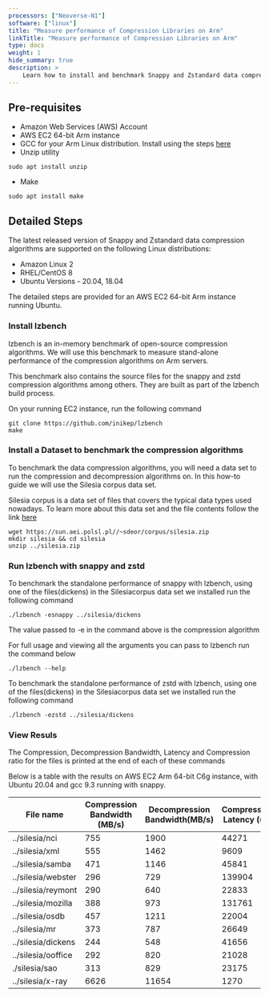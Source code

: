 ```yaml
---
processors: ["Neoverse-N1"]
software: ["linux"]
title: "Measure performance of Compression Libraries on Arm"
linkTitle: "Measure performance of Compression Libraries on Arm"
type: docs
weight: 1
hide_summary: true
description: >
    Learn how to install and benchmark Snappy and Zstandard data compression algorithms on AWS EC2 instances powered by Arm64 achitecture.
---
```


## Pre-requisites

* Amazon Web Services (AWS) Account 
* AWS EC2 64-bit Arm instance 
* GCC for your Arm Linux distribution. Install using the steps [here](compilers/install_ngcc)
* Unzip utility 
```console
sudo apt install unzip
```
* Make
```console
sudo apt install make
```

## Detailed Steps

The latest released version of Snappy and Zstandard data compression algorithms are supported on the following Linux distributions:

* Amazon Linux 2
* RHEL/CentOS 8
* Ubuntu Versions - 20.04, 18.04

The detailed steps are provided for an AWS EC2 64-bit Arm instance running Ubuntu.

### Install lzbench

lzbench is an in-memory benchmark of open-source compression algorithms. We will use this benchmark to measure stand-alone performance of the compression algorithms on Arm servers. 

This benchmark also contains the source files for the snappy and zstd compression algorithms among others. They are built as part of the lzbench build process.

On your running EC2 instance, run the following command

```console
git clone https://github.com/inikep/lzbench
make
```

### Install a Dataset to benchmark the compression algorithms

To benchmark the data compression algorithms, you will need a data set to run the compression and decompression algorithms on. In this how-to guide we will use the Silesia corpus data set.

Silesia corpus is a data set of files that covers the typical data types used nowadays. To learn more about this data set and the file contents follow the link [here](https://sun.aei.polsl.pl//~sdeor/index.php?page=silesia)

```console
wget https://sun.aei.polsl.pl//~sdeor/corpus/silesia.zip
mkdir silesia && cd silesia
unzip ../silesia.zip
```

### Run lzbench with snappy and zstd

To benchmark the standalone performance of snappy with lzbench, using one of the files(dickens) in the Silesiacorpus data set we installed run the following command

```console
./lzbench -esnappy ../silesia/dickens
```

The value passed to -e in the command above is the compression algorithm

For full usage and viewing all the arguments you can pass to lzbench run the command below

```console
./lzbench --help
```

To benchmark the standalone performance of zstd with lzbench, using one of the files(dickens) in the Silesiacorpus data set we installed run the following command

```console
./lzbench -ezstd ../silesia/dickens
```

### View Resuls

The Compression, Decompression Bandwidth, Latency and Compression ratio for the files is printed at the end of each of these commands

Below is a table with the results on AWS EC2 Arm 64-bit C6g instance, with Ubuntu 20.04 and gcc 9.3 running with snappy.

| File name | Compression Bandwidth (MB/s) | Decompression Bandwidth(MB/s) | Compression Latency (us) | Decompression Latency(us) | Compr Size | Ratio  (%) |
| ---       | ---                          | ---                           | ---                      | ---                       | ---        | ---        |
| ../silesia/nci	           | 755 | 1900	| 44271 | 17684 |	6146795 |	18.32 |
| ../silesia/xml               | 555 | 1462 | 9609  | 3659  |	1308581 |	24.48 |
| ../silesia/samba             | 471 | 1146 | 45841 | 18907 |	8057361 |	37.29 |
| ../silesia/webster           | 296 | 729  | 139904 | 56786 |	20211213 |	48.75 |
| ../silesia/reymont |	290 |	640 |	22833 |	10352 |	3234968 |	48.81 |
| ../silesia/mozilla |	388 |	973 |	131761 |	52582 |	26690826 |	52.11 |
| ../silesia/osdb |	457 |	1211 |	22004 |	8340 |	5412825 | 	53.67 |
| ../silesia/mr |	373 |	787 |	26649 |	12658 |	5440451 |	54.57 |
| ../silesia/dickens |	244 |	548 |	41656 |	18563 |	6340267 |	62.21 |
| ../silesia/ooffice |	292 |	820 |	21028 |	7509 |	4311901 | 	70.09 |
| ./silesia/sao |	313 |	829 |	23175 |	8715 |	6469352 |	89.21 |
| ../silesia/x-ray |	6626 |	11654 |	1270 |	698 |	8459794 |	99.83 |




